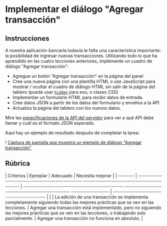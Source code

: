 # Implementar el diálogo "Agregar transacción"

## Instrucciones

A nuestra aplicación bancaria todavía le falta una característica importante: la posibilidad de ingresar nuevas transacciones.
Utilizando todo lo que ha aprendido en las cuatro lecciones anteriores, implemente un cuadro de diálogo "Agregar transacción":

- Agregue un botón "Agregar transacción" en la página del panel
- Cree una nueva página con una plantilla HTML o use JavaScript para mostrar / ocultar el cuadro de diálogo HTML sin salir de la página del tablero (puede usar [`hidden`](https://developer.mozilla.org/docs/Web/HTML/Global_attributes/hidden) para eso, o clases CSS)
- Implementar un formulario HTML para recibir datos de entrada.
- Cree datos JSON a partir de los datos del formulario y envíelos a la API
- Actualiza la página del tablero con los nuevos datos.

Mire las [especificaciones de la API del servidor](../images/dialog.png) para ver a qué API debe llamar y cuál es el formato JSON esperado.

Aquí hay un ejemplo de resultado después de completar la tarea:

! [Captura de pantalla que muestra un ejemplo de diálogo "Agregar transacción"](../images/dialog.png)

## Rúbrica

| Criterios | Ejemplar | Adecuado | Necesita mejorar |
| -------- | -------------------------------------------------- ---------------------------------------------- | -------------------------------------------------- -------------------------------------------------- ------------------- | -------------------------------------------- |
| | La adición de una transacción se implementa completamente siguiendo todas las mejores prácticas que se ven en las lecciones. | Agregar una transacción está implementado, pero no siguiendo las mejores prácticas que se ven en las lecciones, o trabajando solo parcialmente. | Agregar una transacción no funciona en absoluto. |